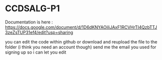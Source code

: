 # CCDSALG-P1

Documentation is here :
https://docs.google.com/document/d/1D6dKNYAOiIiJAxF1RCVHrTI4QzbTTJ3zeZsTUP31ef4/edit?usp=sharing

you can edit the code within github or download and reupload the file to the folder (i think you need an account though)
send me the email you used for signing up so i can let you edit
